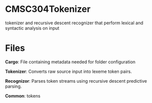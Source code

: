 # CMSC304Tokenizer

tokenizer and recursive descent recognizer that perform lexical and syntactic analysis on input

# Files 
**Cargo**: File containing metadata needed for folder configuration



**Tokenizer**: Converts raw source input into lexeme token pairs.



**Recognizor**: Parses token streams using recursive descent predictive parsing.



**Common**: tokens 




